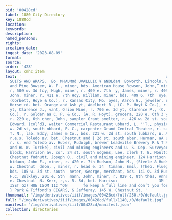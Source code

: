 ```yaml
---
pid: '00428cd'
label: 1880 City Directory
key: 1880cd
location: 
keywords: 
description: 
named_persons: 
rights: 
creation_date: 
ingest_date: '2023-08-09'
format: 
source: 
order: '428'
layout: cmhc_item
text: '                                                               on & Chittenden,
  SUITS AND WRAPS.  Bo  MHAUMOd UVALLLIC ¥ aNOLdaN  Boworth, Lincoln, waiter A. ay.
  and Pine Bowser, W. F., miner, bds. American House Rowson, John,” mine foreman,
  r, 509 w. 3d foy, Hugh, miner, r. 409 e. 7th  y, James, miner, r. 409 e. 7th Hoy,
  John, miner, r. 411 e. 7th Hoy, William, miner, bds. 409 6. 7th  oye, William C.,
  (Corbett, Hoye & Co.), r. Kansas City, Mo. oyes, Aaron G., jeweler, r.s.8. Stray
  Horse rd. bet. Orange and Ash yt, Adelbert R., (C. P. Hoyt & Co.), r. 220 6, 6th
  yt, Clarence J., vant, Orion Mine, r. 706 e. 3d yt, Clarence P., (C. P. Hoyt é&
  Co.), r. Golden aa C. P. & Co., (A. R. Hoyt), grocera, 220 e. 6th 3 yr Fay A., miner,
  r. 220 e, 6th cher, John, sampler Grant smelter, r. 426 w. 2d st. south  Aubbard,
  Edward, (col’d), waiter Commercial Restaurant ubbard, L. ''T., physician, bds. 221
  w. 2d st, south nbbard, P. C., carpenter Grand Central Theatre, r. same Hubbard,
  T. N., lab. Eddy, James & Co., bds. 221 w. 2d st. south lubbard, W. A., shoemkr.,
  r.e.s. Toledo av. bet. Chestnut and | 2d st. south aber, Herman, aA uber & Turcke),
  r. s. end Toledo av. Huber, Rudolph, brewer Leadville Brewery R & T RCKE, (H. Huber
  and H. W. Turcke), civil and mining engineers and U. S. Dep. Surveyors, Meyer’s
  block, Harrison av. cor. 24 st. south udgens, Lee, clerk T. B. Moulton, r. 136 w.
  Chestnut fudnutt, Joseph O., civil and mining engineer, 124 Harrison av.,  7, same
  bidaon, John F., miner, r. 420 e. 7th Budson, John M., (Steele & Hudson), r. 221
  w. Chestnut  deon, , miner, r. head e. 34  timann, Emil, (Theo. Fluegger é& Co.),
  bds. 185 w. 3d st. south  neter, George, merchant, bds. 141 ©. 3d Ruey, Harry, clerk
  F.C, Bulkley, 201 e. 5th  mann, John, miner, r. 829 ¢, 8th thes, Anna Mrs,, r. 223
  e. Chestnut  N. Kerr, r,s. 5. 8d, bet. Harriso:                  3M ‘NH "4 INUYSAYD
  ISET Gz) HUE ISOM 11z “ON       fo keep a full line and don’t you forget it. Tribe
  } Park & Tifford’s CIGARS, & Jefferay, 145 W. Chestnut St. '
thumbnail: "/img/derivatives/iiif/images/00428cd/full/250,/0/default.jpg"
full: "/img/derivatives/iiif/images/00428cd/full/1140,/0/default.jpg"
manifest: "/img/derivatives/iiif/00428cd/manifest.json"
collection: directories
---
```

